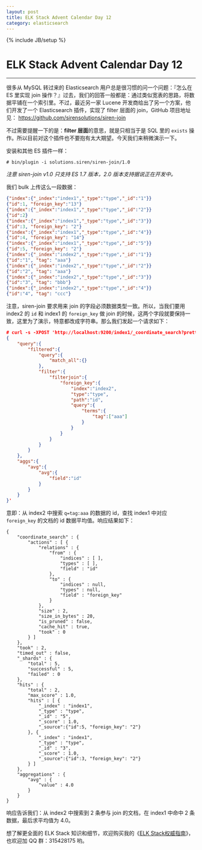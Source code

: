 ```yaml
---
layout: post
title: ELK Stack Advent Calendar Day 12
category: elasticsearch
---
```

{% include JB/setup %}
# ELK Stack Advent Calendar Day 12
---

很多从 MySQL 转过来的 Elasticsearch 用户总是很习惯的问一个问题：『怎么在 ES 里实现 join 操作？』过去，我们的回答一般都是：通过类似宽表的思路，将数据平铺在一个索引里。不过，最近另一家 Lucene 开发商给出了另一个方案，他们开发了一个 Elasticsearch 插件，实现了 filter 层面的 join，GitHub 项目地址见：
<https://github.com/sirensolutions/siren-join>

不过需要提醒一下的是：**filter 层面**的意思，就是只相当于是 SQL 里的 `exists` 操作。所以目前对这个插件也不要抱有太大期望。今天我们来稍微演示一下。

安装和其他 ES 插件一样：

```
# bin/plugin -i solutions.siren/siren-join/1.0
```

*注意 siren-join v1.0 只支持 ES 1.7 版本，2.0 版本支持据说正在开发中。*

我们 bulk 上传这么一段数据：

```json
{"index":{"_index":"index1","_type":"type","_id":"1"}}
{"id":1, "foreign_key":"13"}
{"index":{"_index":"index1","_type":"type","_id":"2"}}
{"id":2}
{"index":{"_index":"index1","_type":"type","_id":"3"}}
{"id":3, "foreign_key": "2"}
{"index":{"_index":"index1","_type":"type","_id":"4"}}
{"id":4, "foreign_key": "14"}
{"index":{"_index":"index1","_type":"type","_id":"5"}}
{"id":5, "foreign_key": "2"}
{"index":{"_index":"index2","_type":"type","_id":"1"}}
{"id":"1", "tag": "aaa"}
{"index":{"_index":"index2","_type":"type","_id":"2"}}
{"id":"2", "tag": "aaa"}
{"index":{"_index":"index2","_type":"type","_id":"3"}}
{"id":"3", "tag": "bbb"}
{"index":{"_index":"index2","_type":"type","_id":"4"}}
{"id":"4", "tag": "ccc"}
```

注意，siren-join 要求用来 join 的字段必须数据类型一致。所以，当我们要用 index2 的 `id` 和 index1 的 `foreign_key` 做 join 的时候，这两个字段就要保持一致，这里为了演示，特意都改成字符串。那么我们发起一个请求如下：

```json
# curl -s -XPOST 'http://localhost:9200/index1/_coordinate_search?pretty' -d '
{
    "query":{
        "filtered":{
            "query":{
                "match_all":{}
            },
            "filter":{
                "filterjoin":{
                    "foreign_key":{
                        "index":"index2",
                        "type":"type",
                        "path":"id",
                        "query":{
                            "terms":{
                                "tag":["aaa"]
                            }
                        }
                    }
                }
            }
        }
    },
    "aggs":{
        "avg":{
            "avg":{
                "field":"id"
            }
        }
    }
}'
```

意即：从 index2 中搜索 `q=tag:aaa` 的数据的 id，查找 index1 中对应 `foreign_key` 的文档的 id 数据平均值。响应结果如下：

```
{
    "coordinate_search" : {
        "actions" : [ {
            "relations" : {
                "from" : {
                    "indices" : [ ],
                    "types" : [ ],
                    "field" : "id"
                },
                "to" : {
                    "indices" : null,
                    "types" : null,
                    "field" : "foreign_key"
                }
            },
            "size" : 2,
            "size_in_bytes" : 20,
            "is_pruned" : false,
            "cache_hit" : true,
            "took" : 0
        } ]
    },
    "took" : 2,
    "timed_out" : false,
    "_shards" : {
        "total" : 5,
        "successful" : 5,
        "failed" : 0
    },
    "hits" : {
        "total" : 2,
        "max_score" : 1.0,
        "hits" : [ {
            "_index" : "index1",
            "_type" : "type",
            "_id" : "5",
            "_score" : 1.0,
            "_source":{"id":5, "foreign_key": "2"}
        }, {
            "_index" : "index1",
            "_type" : "type",
            "_id" : "3",
            "_score" : 1.0,
            "_source":{"id":3, "foreign_key": "2"}
        } ]
    },
    "aggregations" : {
        "avg" : {
            "value" : 4.0
        }
    }
}
```

响应告诉我们：从 index2 中搜索到 2 条参与 join 的文档，在 index1 中命中 2 条数据，最后求平均值为 4.0。

想了解更全面的 ELK Stack 知识和细节，欢迎购买我的《[ELK Stack权威指南](http://search.jd.com/Search?keyword=ELK%20stack)》，也欢迎加 QQ 群：315428175 哟。
